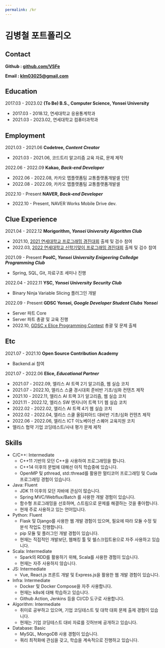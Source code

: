 ```yaml
---
permalink: /kr
---
```


# 김병철 포트폴리오

## **Contact**

**Github : [github.com/VSFe](https://github.com/VSFe)**

**Email : klm03025@gmail.com**

## **Education**

2017.03 - 2023.02 **(To Be) B.S., Computer Science, Yonsei University**
- 2017.03 - 2018.12, 연세대학교 응용통계학과
- 2021.03 - 2023.02, 연세대학교 컴퓨터과학과

## **Employment**

2021.03 - 2021.06 **Codetree, _Content Creator_**
- 2021.03 - 2021.06, 코드트리 알고리즘 교육 자료, 문제 제작 

2022.06 - 2022.09 **Kakao, _Back-end Developer_**
- 2022.06 - 2022.08, 카카오 맵플랫폼팀 교통플랫폼개발셀 인턴
- 2022.08 - 2022.09, 카카오 맵플랫폼팀 교통플랫폼개발셀

2022.10 - Present **NAVER, _Back-end Developer_**
- 2022.10 - Present, NAVER Works Mobile Drive dev. 

## **Clue Experience**

2021.04 - 2022.12 **Morigorithm, _Yonsei University Algorithm Club_**
- 2021.10, [2021 연세대학교 프로그래밍 경진대회](https://www.acmicpc.net/category/detail/2822) 출제 및 검수 참여
- 2022.03, [2022 연세대학교 신학기맞이 프로그래밍 경진대회](https://www.acmicpc.net/category/detail/3068) 출제 및 검수 참여

2021.09 - Present **PoolC, _Yonsei University Enigeering Colledge Programming Club_**
- Spring, SQL, Git, 자료구조 세미나 진행

2022.04 - 2022.11 **YSC, _Yonsei University Security Club_**
- Binary Ninja Variable Slicing 플러그인 개발

2022.09 - Present **GDSC Yonsei, _Google Developer Student Clubs Yonsei_**
- Server 파트 Core
- Server 파트 총괄 및 교육 진행
- 2022.10, [GDSC x Elice Programming Contest](https://gdsc-codingcontest.elice.io) 총괄 및 문제 출제

## **Etc**

2021.07 - 2021.10 **Open Source Contribution Academy**
- Backend.ai 참여

2021.07 - 2022.06 **Elice, _Educational Partner_**
- 2021.07 - 2022.09, 엘리스 AI 트랙 2기 알고리즘, 웹 실습 코치
- 2021.07 - 2022.10, 엘리스 스쿨 경시대회 준비반 기초/심화 컨텐츠 제작
- 2021.10 - 2022.11, 엘리스 AI 트랙 3기 알고리즘, 웹 실습 코치
- 2021.11 - 2022.12, 엘리스 SW 엔지니어 트랙 1기 웹 실습 코치
- 2022.02 - 2022.02, 엘리스 AI 트랙 4기 웹 실습 코치
- 2022.02 - 2022.04, 엘리스 스쿨 올림피아드 대비반 기초/심화 컨텐츠 제작
- 2022.06 - 2022.06, 엘리스 ICT 이노베이션 스퀘어 교육지원 코치
- 엘리스 협약 기업 코딩테스트/사내 평가 문제 제작

## **Skills**
- C/C++: Intermediate
  - C++11 기반의 모던 C++을 사용하여 프로그래밍을 합니다.
  - C++14 이후의 문법에 대해선 아직 학습중에 있습니다.
  - OpenMP 및 pthread, std::thread를 활용한 멀티코어 프로그래밍 및 Cuda 프로그래밍 경험이 있습니다.
- Java: Fluent
  - JDK 11 이후의 모던 자바에 관심이 많습니다.
  - Spring MVC/Webflux/Batch 를 사용한 개발 경험이 있습니다.
  - 함수형 프로그래밍을 선호하며, 스트림으로 문제를 해결하는 것을 좋아합니다.
  - 현재 주로 사용하고 있는 언어입니다.
- Python: Fluent
  - Flask 및 Django를 사용한 웹 개발 경험이 있으며, 필요에 따라 모듈 수정 및 분석 작업도 진행합니다. 
  - pip 모듈 및 플러그인 개발 경험이 있습니다.
  - 현재는 직접적인 개발보단, 웹해킹 툴 및 쉘스크립트용으로 자주 사용하고 있습니다.
- Scala: Intermediate
  - Spark의 RDD를 활용하기 위해, Scala를 사용한 경험이 있습니다.
  - 현재는 자주 사용하지 않습니다.
- JS: Intermediate
  - Vue, React.js 프론트 개발 및 Express.js을 활용한 웹 개발 경험이 있습니다.
- Infra: Intermediate
  - Docker 및 Docker Compose을 자주 사용합니다.
  - 현재는 k8s에 대해 학습하고 있습니다.
  - Github Action, Jenkins 등을 CI/CD 도구로 사용합니다. 
- Algorithm: Intermediate
  - 취미로 공부하고 있으며, 기업 코딩테스트 및 대학 대회 문제 출제 경험이 있습니다.
  - 현재는 기업 코딩테스트 대비 자료를 깃허브에 공개하고 있습니다. 
- Database: Basic
  - MySQL, MongoDB 사용 경험이 있습니다.
  - 쿼리 최적화에 관심을 갖고, 학습을 계속적으로 진행하고 있습니다.
